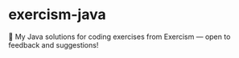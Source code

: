 # exercism-java
🧪 My Java solutions for coding exercises from Exercism — open to feedback and suggestions!
